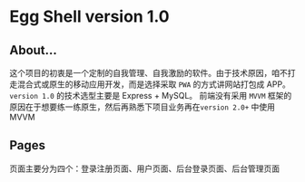# Egg Shell version 1.0

## About...
这个项目的初衷是一个定制的自我管理、自我激励的软件。由于技术原因，咱不打走混合式或原生的移动应用开发，而是选择采取 `PWA` 的方式讲网站打包成 APP。
`version 1.0` 的技术选型主要是 Express + MySQL。
前端没有采用 `MVVM` 框架的原因在于想要练一练原生，然后再熟悉下项目业务再在`version 2.0+` 中使用 MVVM

## Pages
页面主要分为四个：登录注册页面、用户页面、后台登录页面、后台管理页面
